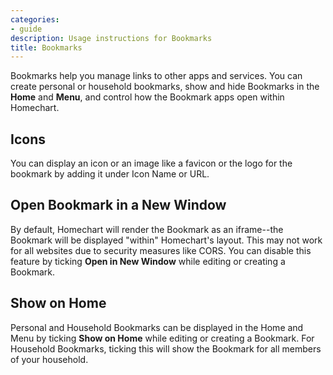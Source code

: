 ```yaml
---
categories:
- guide
description: Usage instructions for Bookmarks
title: Bookmarks
---
```


Bookmarks help you manage links to other apps and services.  You can create personal or household bookmarks, show and hide Bookmarks in the **Home** and **Menu**, and control how the Bookmark apps open within Homechart.

## Icons

You can display an icon or an image like a favicon or the logo for the bookmark by adding it under Icon Name or URL.

## Open Bookmark in a New Window

By default, Homechart will render the Bookmark as an iframe--the Bookmark will be displayed "within" Homechart's layout.  This may not work for all websites due to security measures like CORS.  You can disable this feature by ticking **Open in New Window** while editing or creating a Bookmark.

## Show on Home

Personal and Household Bookmarks can be displayed in the Home and Menu by ticking **Show on Home** while editing or creating a Bookmark.  For Household Bookmarks, ticking this will show the Bookmark for all members of your household.
